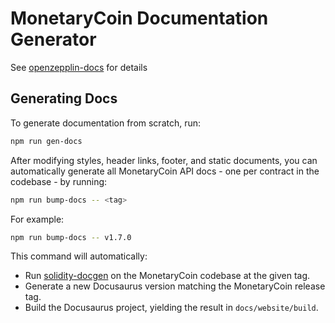 MonetaryCoin Documentation Generator
====================================

See [openzepplin-docs](https://github.com/OpenZeppelin/openzeppelin-docs) for details

## Generating Docs

To generate documentation from scratch, run:

```sh
npm run gen-docs
```

After modifying styles, header links, footer, and static documents, you can automatically generate all MonetaryCoin API docs - one per contract in the codebase - by running:

```sh
npm run bump-docs -- <tag>
```

For example:

```sh
npm run bump-docs -- v1.7.0
```

This command will automatically:

* Run [solidity-docgen](https://github.com/spalladino/solidity-docgen) on the MonetaryCoin codebase at the given tag.
* Generate a new Docusaurus version matching the MonetaryCoin release tag.
* Build the Docusaurus project, yielding the result in `docs/website/build`.
